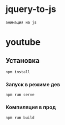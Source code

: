 # jquery-to-js
```
анимация на js
```

# youtube

## Установка
```
npm install
```

### Запуск в режиме дев
```
npm run serve
```

### Компиляция в прод
```
npm run build
```
